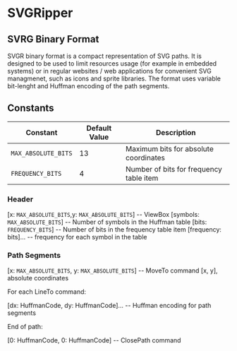 # SVGRipper

## SVRG Binary Format

SVGR binary format is a compact representation of SVG paths. It is designed to be used to limit resources usage (for example in embedded systems) or in regular websites / web applications for convenient SVG managmenet, such as icons and sprite libraries. The format uses variable bit-lenght and Huffman encoding of the path segments.

## Constants

| Constant            | Default Value | Description                             |
| ------------------- | ------------- | --------------------------------------- |
| `MAX_ABSOLUTE_BITS` | 13            | Maximum bits for absolute coordinates   |
| `FREQUENCY_BITS`    | 4             | Number of bits for frequency table item |

### Header

[x: `MAX_ABSOLUTE_BITS`,y: `MAX_ABSOLUTE_BITS`] -- ViewBox
[symbols: `MAX_ABSOLUTE_BITS`] -- Number of symbols in the Huffman table
[bits: `FREQUENCY_BITS`] -- Number of bits in the frequency table item
[frequency: bits]... -- frequency for each symbol in the table

### Path Segments

[x: `MAX_ABSOLUTE_BITS`, y: `MAX_ABSOLUTE_BITS`] -- MoveTo command [x, y], absolute coordinates

For each LineTo command:

[dx: HuffmanCode, dy: HuffmanCode]... -- Huffman encoding for path segments

End of path:

[0: HuffmanCode, 0: HuffmanCode] -- ClosePath command
